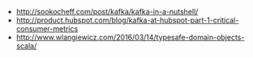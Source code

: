 * http://sookocheff.com/post/kafka/kafka-in-a-nutshell/
* http://product.hubspot.com/blog/kafka-at-hubspot-part-1-critical-consumer-metrics
* http://www.wlangiewicz.com/2016/03/14/typesafe-domain-objects-scala/
